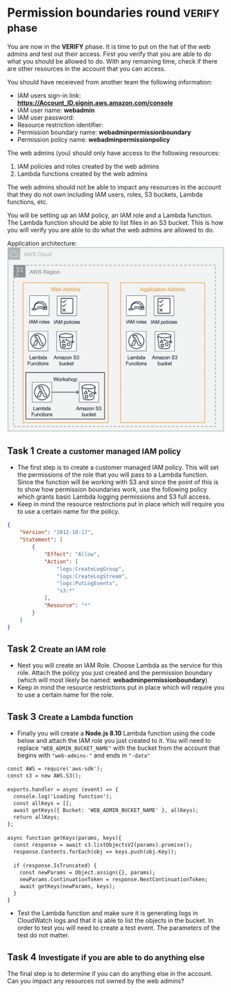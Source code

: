 # Permission boundaries round <small>VERIFY phase</small>

You are now in the **VERIFY** phase. It is time to put on the hat of the web admins and test out their access. First you verify that you are able to do what you should be allowed to do. With any remaining time, check if there are other resources in the account that you can access. 

You should have receieved from another team the following information:

* IAM users sign-in link:	**https://Account_ID.signin.aws.amazon.com/console**
* IAM user name:	**webadmin**
* IAM user password:	
* Resource restriction identifier:	
* Permission boundary name: **webadminpermissionboundary**
* Permission policy name: **webadminpermissionpolicy**

The web admins (you) should only have access to the following resources:

1. IAM policies and roles created by the web admins
2. Lambda functions created by the web admins

The web admins should not be able to impact any resources in the account that they do not own including IAM users, roles, S3 buckets, Lambda functions, etc.

You will be setting up an IAM policy, an IAM role and a Lambda function. The Lambda function should be able to list files in an S3 bucket. This is how you will verify you are able to do what the web admins are allowed to do.

Application architecture: ![image1](./images/architecture.png)

## Task 1 <small>Create a customer managed IAM policy</small>
	
* The first step is to create a customer managed IAM policy. This will set the permissions of the role that you will pass to a Lambda function. Since the function will be working with S3 and since the point of this is to show how permission boundaries work, use the following policy which grants basic Lambda logging permissions and S3 full access. 
* Keep in mind the resource restrictions put in place which will require you to use a certain name for the policy.

``` json
{
    "Version": "2012-10-17",
    "Statement": [
        {
            "Effect": "Allow",
            "Action": [
                "logs:CreateLogGroup",
                "logs:CreateLogStream",
                "logs:PutLogEvents",
                "s3:*"
            ],
            "Resource": "*"
        }
    ]
}
```

## Task 2 <small>Create an IAM role</small>

* Next you will create an IAM Role. Choose Lambda as the service for this role. Attach the policy you just created and the permission boundary (which will most likely be named:  **webadminpermissionboundary**)
* Keep in mind the resource restrictions put in place which will require you to use a certain name for the role.
	
## Task 3 <small>Create a Lambda function</small>

* Finally you will create a **Node.js 8.10** Lambda function using the code below and attach the IAM role you just created to it. You will need to replace `"WEB_ADMIN_BUCKET_NAME"` with the bucket from the account that begins with `"web-admins-"` and ends in `"-data"`

``` node
const AWS = require('aws-sdk');
const s3 = new AWS.S3();

exports.handler = async (event) => {
  console.log('Loading function');
  const allKeys = [];
  await getKeys({ Bucket: 'WEB_ADMIN_BUCKET_NAME' }, allKeys);
  return allKeys;
};

async function getKeys(params, keys){
  const response = await s3.listObjectsV2(params).promise();
  response.Contents.forEach(obj => keys.push(obj.Key));

  if (response.IsTruncated) {
    const newParams = Object.assign({}, params);
    newParams.ContinuationToken = response.NextContinuationToken;
    await getKeys(newParams, keys); 
  }
}
```

* Test the Lambda function and make sure it is generating logs in CloudWatch logs and that it is able to list the objects in the bucket. In order to test you will need to create a test event. The parameters of the test do not matter.

## Task 4 <small>Investigate if you are able to do anything else</small>

The final step is to determine if you can do anything else in the account. Can you impact any resources not owned by the web admins?
